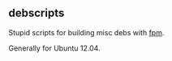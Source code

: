debscripts
----------

Stupid scripts for building misc debs with [fpm](https://github.com/jordansissel/fpm).

Generally for Ubuntu 12.04.